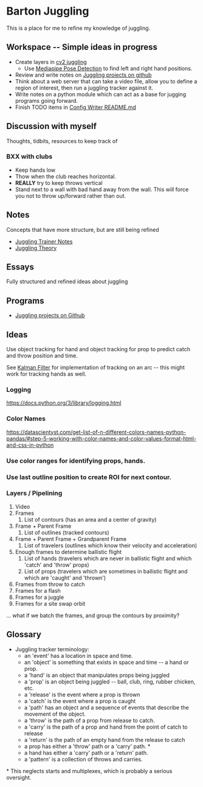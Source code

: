 # Barton Juggling

This is a place for me to refine my knowledge of juggling.

## Workspace -- Simple ideas in progress
* Create layers in [cv2 juggling](https://github.com/bartonski/cv2_juggling)
    * Use [Mediapipe Pose Detection](https://github.com/bartonski/barton_juggling_laboratory) to find left and right hand positions.
* Review and write notes on [Juggling projects on github](./thoughts_and_notes/github_juggling_projects.md)
* Think about a web server that can take a video file, allow you to define a region of interest, then run a juggling tracker against it.
* Write notes on a python module which can act as a base for jugging programs going forward.
* Finish TODO items in [Config Writer README.md](https://github.com/bartonski/tfg_jugglingTrackingSiteswap/blob/config_writer/README.md)

## Discussion with myself

Thoughts, tidbits, resources to keep track of

### BXX with clubs

* Keep hands low
* Thow when the club reaches horizontal.
* **REALLY** try to keep throws vertical
* Stand next to a wall with bad hand away from the wall. This will force you not
to throw up/forward rather than out.

## Notes

Concepts that have more structure, but are still being refined

* [Juggling Trainer Notes](./juggling_trainer.md)
* [Juggling Theory](./thoughts_and_notes/juggling_theory.md)

## Essays

Fully structured and refined ideas about juggling

## Programs

* [Juggling projects on Github](./thoughts_and_notes/github_juggling_projects.md)


## Ideas

Use object tracking for hand and object tracking for prop to predict catch and throw position and time.

See [Kalman Filter](https://www.youtube.com/watch?v=3iqRhbXBVRE) for implementation of tracking on an arc -- this might work for tracking hands as well.

### Logging

<https://docs.python.org/3/library/logging.html>

### Color Names

<https://datascientyst.com/get-list-of-n-different-colors-names-python-pandas/#step-5-working-with-color-names-and-color-values-format-html-and-css-in-python>

### Use color ranges for identifying props, hands.

### Use last outline position to create ROI for next contour.

### Layers / Pipelining

1. Video
1. Frames
    1. List of contours (has an area and a center of gravity)
1. Frame + Parent Frame
    1. List of outlines (tracked contours)
1. Frame + Parent Frame + Grandparent Frame
    1. List of travelers (outlines which know their velocity and acceleration)
1. Enough frames to determine ballistic flight
    1. List of hands (travelers which are never in ballistic flight and which 'catch' and 'throw' props)
    1. List of props (travelers which are sometimes in ballistic flight and which are 'caught' and 'thrown')
1. Frames from throw to catch
1. Frames for a flash
1. Frames for a juggle
1. Frames for a site swap orbit

... what if we batch the frames, and group the contours by proximity?

## Glossary

* Juggling tracker terminology:
    * an 'event' has a location in space and time.
    * an 'object' is something that exists in space and time -- a hand or prop.
    * a 'hand' is an object that manipulates props being juggled
    * a 'prop' is an object being juggled -- ball, club, ring, rubber chicken, etc.
    * a 'release' is the event where a prop is thrown
    * a 'catch' is the event where a prop is caught
    * a 'path' has an object and a sequence of events that describe the movement of the object.
    * a 'throw' is the path of a prop from release to catch.
    * a 'carry' is the path of a prop and hand from the point of catch to release
    * a 'return' is the path of an empty hand from the release to catch
    * a prop has either a 'throw' path or a 'carry' path. \*
    * a hand has either a 'carry' path or a 'return' path.
    * a 'pattern' is a collection of throws and carries.

\* This neglects starts and multiplexes, which is probably a serious oversight.
